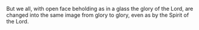 But we all, with open face beholding as in a glass the glory of the Lord, are changed into the same image from glory to glory, even as by the Spirit of the Lord.
